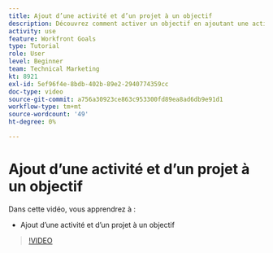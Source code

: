 ```yaml
---
title: Ajout d’une activité et d’un projet à un objectif
description: Découvrez comment activer un objectif en ajoutant une activité ou un projet dans [!DNL Workfront Goals].
activity: use
feature: Workfront Goals
type: Tutorial
role: User
level: Beginner
team: Technical Marketing
kt: 8921
exl-id: 5ef96f4e-8bdb-402b-89e2-2940774359cc
doc-type: video
source-git-commit: a756a30923ce863c953300fd89ea8ad6db9e91d1
workflow-type: tm+mt
source-wordcount: '49'
ht-degree: 0%

---
```


# Ajout d’une activité et d’un projet à un objectif

Dans cette vidéo, vous apprendrez à :

* Ajout d’une activité et d’un projet à un objectif

>[!VIDEO](https://video.tv.adobe.com/v/335193/?quality=12&learn=on)
